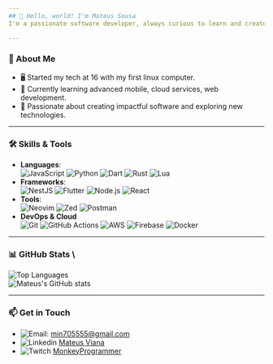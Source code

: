 ```yaml
---
## 👋 Hello, world! I'm Mateus Sousa  
I'm a passionate software developer, always curious to learn and create!

---
```

### 🌟 About Me  
- 🖥️ Started my tech at 16 with my first linux computer.  
- 🌱 Currently learning advanced mobile, cloud services, web development.  
- 🚀 Passionate about creating impactful software and exploring new technologies.

---
### 🛠️ Skills & Tools
- **Languages**: \
        ![JavaScript](https://img.shields.io/badge/-JavaScript-F7DF1E?logo=javascript&logoColor=black&style=flat-square)
        ![Python](https://img.shields.io/badge/-Python-3776AB?logo=python&logoColor=white&style=flat-square)
        ![Dart](https://img.shields.io/badge/Dart-0175C2?style=for-the-badge&logo=dart&logoColor=white&style=flat-square)
        ![Rust](https://img.shields.io/badge/Rust-000000?style=for-the-badge&logo=rust&logoColor=white&style=flat-square)
        ![Lua](https://img.shields.io/badge/Lua-000090?style=for-the-badge&logo=lua&logoColor=white&style=flat-square)
- **Frameworks**: \
        ![NestJS](https://img.shields.io/badge/-NestJS-E0234E?logo=nestjs&logoColor=white&style=flat-square)
        ![Flutter](https://img.shields.io/badge/-Flutter-02569B?logo=flutter&logoColor=white&style=flat-square)
        ![Node.js](https://img.shields.io/badge/-Node.js-339933?logo=node.js&logoColor=white&style=flat-square)
        ![React](https://img.shields.io/badge/-React-61DAFB?logo=react&logoColor=black&style=flat-square)
-  **Tools**: \
        ![Neovim](https://img.shields.io/badge/-Neovim-57A143?logo=neovim&logoColor=white&style=flat-square)
        ![Zed](https://img.shields.io/badge/-Zed-000000?logo=Zed&logoColor=white&style=flat-square)
        ![Postman](https://img.shields.io/badge/-Postman-FF6C37?logo=postman&logoColor=white&style=flat-square)
- **DevOps & Cloud** \
        ![Git](https://img.shields.io/badge/-Git-F05032?logo=git&logoColor=white&style=flat-square)
        ![GitHub Actions](https://img.shields.io/badge/-GitHub_Actions-2088FF?logo=github-actions&logoColor=white&style=flat-square)
        ![AWS](https://img.shields.io/badge/-AWS-232F3E?logo=amazon-aws&logoColor=white&style=flat-square)
        ![Firebase](https://img.shields.io/badge/-Firebase-FFCA28?logo=firebase&logoColor=black&style=flat-square)
        ![Docker](https://img.shields.io/badge/Docker-2496ED?style=for-the-badge&logo=docker&logoColor=white&style=flat-square)  

---

### 📊 GitHub Stats \

![Top Languages](https://github-readme-stats.vercel.app/api/top-langs/?username=mvds-dev&layout=compact&theme=gruvbox)  
![Mateus's GitHub stats](https://github-readme-stats.vercel.app/api?username=mvds-dev&show_icons=true&theme=gruvbox) 

---

### 📫 Get in Touch  
- ![Email](https://img.shields.io/badge/Gmail-D14836?style=for-the-badge&logo=gmail&logoColor=white&style=flat-square): [min705555@gmail.com](mailto:min705555@gmail.com)
- ![Linkedin](https://img.shields.io/badge/LinkedIn-0077B5?style=for-the-badge&logo=linkedin&logoColor=white&style=flat-square) [Mateus Viana](https://www.linkedin.com/in/mateus-viana-de-sousa/)
- ![Twitch](https://img.shields.io/badge/Twitch-9146FF?style=for-the-badge&logo=twitch&logoColor=white&style=flat-square) [MonkeyProgrammer](https://www.twitch.tv/monkeyprogrammer)
